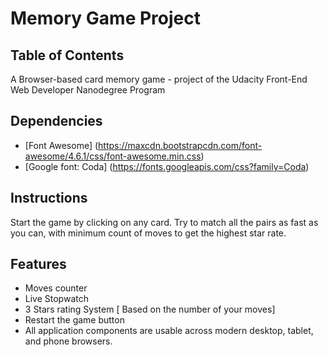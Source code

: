 # Memory Game Project

## Table of Contents

A Browser-based card memory game - project of the Udacity Front-End Web Developer Nanodegree Program

## Dependencies

- [Font Awesome] (https://maxcdn.bootstrapcdn.com/font-awesome/4.6.1/css/font-awesome.min.css)
- [Google font: Coda] (https://fonts.googleapis.com/css?family=Coda)

## Instructions

Start the game by clicking on any card. Try to match all the pairs as fast as you can, with minimum count of moves to get the highest star rate.

## Features

- Moves counter
- Live Stopwatch
- 3 Stars rating System [ Based on the number of your moves]
- Restart the game button
- All application components are usable across modern desktop, tablet, and phone browsers.
